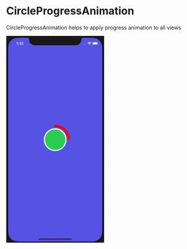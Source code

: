 # CircleProgressAnimation
CircleProgressAnimation helps to apply progress animation to all views

![Alt text](video-to-gif-converter.gif)
